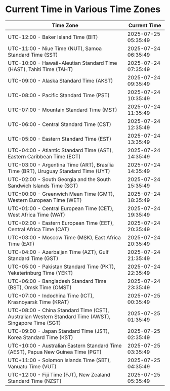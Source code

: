 # Current Time in Various Time Zones

| Time Zone | Current Time |
|-----------|--------------|
| UTC-12:00 - Baker Island Time (BIT) | 2025-07-25 05:35:49 |
| UTC-11:00 - Niue Time (NUT), Samoa Standard Time (SST) | 2025-07-24 06:35:49 |
| UTC-10:00 - Hawaii-Aleutian Standard Time (HAST), Tahiti Time (TAHT) | 2025-07-24 07:35:49 |
| UTC-09:00 - Alaska Standard Time (AKST) | 2025-07-24 09:35:49 |
| UTC-08:00 - Pacific Standard Time (PST) | 2025-07-24 10:35:49 |
| UTC-07:00 - Mountain Standard Time (MST) | 2025-07-24 11:35:49 |
| UTC-06:00 - Central Standard Time (CST) | 2025-07-24 12:35:49 |
| UTC-05:00 - Eastern Standard Time (EST) | 2025-07-24 13:35:49 |
| UTC-04:00 - Atlantic Standard Time (AST), Eastern Caribbean Time (ECT) | 2025-07-24 14:35:49 |
| UTC-03:00 - Argentina Time (ART), Brasília Time (BRT), Uruguay Standard Time (UYT) | 2025-07-24 14:35:49 |
| UTC-02:00 - South Georgia and the South Sandwich Islands Time (SGT) | 2025-07-24 15:35:49 |
| UTC±00:00 - Greenwich Mean Time (GMT), Western European Time (WET) | 2025-07-24 18:35:49 |
| UTC+01:00 - Central European Time (CET), West Africa Time (WAT) | 2025-07-24 19:35:49 |
| UTC+02:00 - Eastern European Time (EET), Central Africa Time (CAT) | 2025-07-24 20:35:49 |
| UTC+03:00 - Moscow Time (MSK), East Africa Time (EAT) | 2025-07-24 20:35:49 |
| UTC+04:00 - Azerbaijan Time (AZT), Gulf Standard Time (GST) | 2025-07-24 21:35:49 |
| UTC+05:00 - Pakistan Standard Time (PKT), Yekaterinburg Time (YEKT) | 2025-07-24 22:35:49 |
| UTC+06:00 - Bangladesh Standard Time (BST), Omsk Time (OMST) | 2025-07-24 23:35:49 |
| UTC+07:00 - Indochina Time (ICT), Krasnoyarsk Time (KRAT) | 2025-07-25 00:35:49 |
| UTC+08:00 - China Standard Time (CST), Australian Western Standard Time (AWST), Singapore Time (SGT) | 2025-07-25 01:35:49 |
| UTC+09:00 - Japan Standard Time (JST), Korea Standard Time (KST) | 2025-07-25 02:35:49 |
| UTC+10:00 - Australian Eastern Standard Time (AEST), Papua New Guinea Time (PGT) | 2025-07-25 03:35:49 |
| UTC+11:00 - Solomon Islands Time (SBT), Vanuatu Time (VUT) | 2025-07-25 04:35:49 |
| UTC+12:00 - Fiji Time (FJT), New Zealand Standard Time (NZST) | 2025-07-25 05:35:49 |
